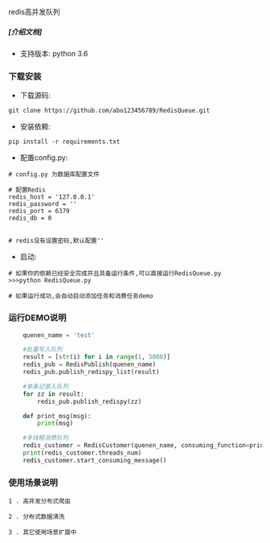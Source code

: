 
redis高并发队列
##### [介绍文档]

* 支持版本: python 3.6


### 下载安装

* 下载源码:

```shell
git clone https://github.com/abo123456789/RedisQueue.git
```

* 安装依赖:

```shell
pip install -r requirements.txt
```

* 配置config.py:

```shell
# config.py 为数据库配置文件

# 配置Redis
redis_host = '127.0.0.1'
redis_password = ''
redis_port = 6379
redis_db = 0


# redis没有设置密码,默认配置''

```

* 启动:

```shell
# 如果你的依赖已经安全完成并且具备运行条件,可以直接运行RedisQueue.py
>>>python RedisQueue.py

# 如果运行成功,会自动启动添加任务和消费任务demo

```

### 运行DEMO说明


```python
    quenen_name = 'test'

    #批量写入队列
    result = [str(i) for i in range(1, 5008)]
    redis_pub = RedisPublish(quenen_name)
    redis_pub.publish_redispy_list(result)

    #单条记录入队列
    for zz in result:
        redis_pub.publish_redispy(zz)

    def print_msg(msg):
        print(msg)

    #多线程消费队列
    redis_customer = RedisCustomer(quenen_name, consuming_function=print_msg,threads_num=100)
    print(redis_customer.threads_num)
    redis_customer.start_consuming_message()


```


### 使用场景说明


```shell
1 . 高并发分布式爬虫

2 . 分布式数据清洗

3 . 其它使用场景扩展中

```

